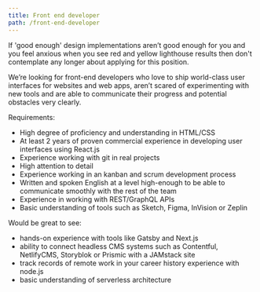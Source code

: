 ```yaml
---
title: Front end developer
path: /front-end-developer
---
```


If 'good enough' design implementations aren’t good enough for you and you feel anxious when you see red and yellow lighthouse results then don't contemplate any longer about applying for this position.

We’re looking for front-end developers who love to ship world-class user interfaces for websites and web apps, aren’t scared of experimenting with new tools and are able to communicate their progress and potential obstacles very clearly.

Requirements:

- High degree of proficiency and understanding in HTML/CSS
- At least 2 years of proven commercial experience in developing user interfaces using React.js
- Experience working with git in real projects
- High attention to detail
- Experience working in an kanban and scrum development process
- Written and spoken English at a level high-enough to be able to communicate smoothly with the rest of the team
- Experience in working with REST/GraphQL APIs
- Basic understanding of tools such as Sketch, Figma, InVision or Zeplin

Would be great to see:

- hands-on experience with tools like Gatsby and Next.js
- ability to connect headless CMS systems such as Contentful, NetlifyCMS, Storyblok or Prismic with a JAMstack site
- track records of remote work in your career history
  experience with node.js
- basic understanding of serverless architecture
